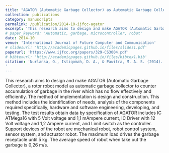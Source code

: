 ```yaml
---
title: "AGATOR (Automatic Garbage Collector) as Automatic Garbage Collector Robot Model"
collection: publications
category: manuscripts
permalink: /publication/2014-10-ijfcc-agator
excerpt: 'This research aims to design and make AGATOR (Automatic Garbage Collector), a rotor robot model as automatic garbage collector to counter accumulation of garbage in the river which has no flow effectively and efficiently.'
# paper_keyword: 'Automatic, garbage, microcontroller, robot'
date: 2014-10
venue: 'International Journal of Future Computer and Communication'
# slidesurl: 'http://academicpages.github.io/files/slides1.pdf'
paperurl: 'https://www.ijfcc.org/papers/329-CS3004.pdf'
# bibtexurl: 'http://academicpages.github.io/files/bibtex1.bib'
citation: 'Nurlansa, O., Istiqomah, D. A., & Pawitra, M. A. S. (2014). AGATOR (automatic garbage collector) as automatic garbage collector robot model.<i>International Journal of Future Computer and Communication, 3</i>(5), 367-371. https://doi.org/10.7763/IJFCC.2014.V3.329'
' 
---
```

This research aims to design and make AGATOR (Automatic Garbage Collector), a rotor robot model as automatic garbage collector to counter accumulation of garbage in the river which has no flow effectively and efficiently. The method of implementation is design and construction. This method includes the identification of needs, analysis of the components required specifically, hardware and software engineering, developing, and testing. The test results obtain data by specification of AGATOR includes IC ATMega16 with 5 Volt voltage and 1,1 mAmpere current, IC Driver with 12 Volt voltage and 1,2 Ampere current, and Limit switch as the controller. Support devices of the robot are mechanical robot, robot control system, sensor system, and actuator robot. The maximum load drives the garbage receptacle until 5 kg. The average speed of robot when take out the garbage is 0,26 m/s. 